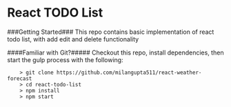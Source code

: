 # React TODO List

###Getting Started###
This repo contains basic implementation of react todo list, with add edit and delete functionality

####Familiar with Git?#####
Checkout this repo, install dependencies, then start the gulp process with the following:

```
	> git clone https://github.com/milangupta511/react-weather-forecast
	> cd react-todo-list
	> npm install
	> npm start
```
